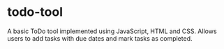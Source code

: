# todo-tool
A basic ToDo tool implemented using  JavaScript, HTML and CSS. Allows users to add tasks with due dates and mark tasks as completed.
